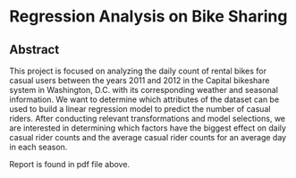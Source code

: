 # Regression Analysis on Bike Sharing

## Abstract 

This project is focused on analyzing the daily count of rental bikes for casual users between the years 2011 and 2012 in the Capital bikeshare system in Washington, D.C. with its corresponding weather and seasonal information. We want to determine which attributes of the dataset can be used to build a linear regression model to predict the number of casual riders. After conducting relevant transformations and model selections, we are interested in determining which factors have the biggest effect on daily casual rider counts and the average casual rider counts for an average day in each season. 

Report is found in pdf file above.
